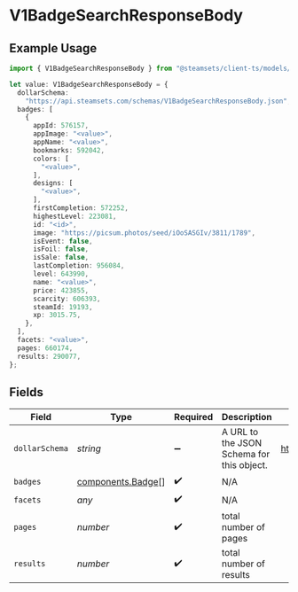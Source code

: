 # V1BadgeSearchResponseBody

## Example Usage

```typescript
import { V1BadgeSearchResponseBody } from "@steamsets/client-ts/models/components";

let value: V1BadgeSearchResponseBody = {
  dollarSchema:
    "https://api.steamsets.com/schemas/V1BadgeSearchResponseBody.json",
  badges: [
    {
      appId: 576157,
      appImage: "<value>",
      appName: "<value>",
      bookmarks: 592042,
      colors: [
        "<value>",
      ],
      designs: [
        "<value>",
      ],
      firstCompletion: 572252,
      highestLevel: 223081,
      id: "<id>",
      image: "https://picsum.photos/seed/iOoSASGIv/3811/1789",
      isEvent: false,
      isFoil: false,
      isSale: false,
      lastCompletion: 956084,
      level: 643990,
      name: "<value>",
      price: 423855,
      scarcity: 606393,
      steamId: 19193,
      xp: 3015.75,
    },
  ],
  facets: "<value>",
  pages: 660174,
  results: 290077,
};
```

## Fields

| Field                                                            | Type                                                             | Required                                                         | Description                                                      | Example                                                          |
| ---------------------------------------------------------------- | ---------------------------------------------------------------- | ---------------------------------------------------------------- | ---------------------------------------------------------------- | ---------------------------------------------------------------- |
| `dollarSchema`                                                   | *string*                                                         | :heavy_minus_sign:                                               | A URL to the JSON Schema for this object.                        | https://api.steamsets.com/schemas/V1BadgeSearchResponseBody.json |
| `badges`                                                         | [components.Badge](../../models/components/badge.md)[]           | :heavy_check_mark:                                               | N/A                                                              |                                                                  |
| `facets`                                                         | *any*                                                            | :heavy_check_mark:                                               | N/A                                                              |                                                                  |
| `pages`                                                          | *number*                                                         | :heavy_check_mark:                                               | total number of pages                                            |                                                                  |
| `results`                                                        | *number*                                                         | :heavy_check_mark:                                               | total number of results                                          |                                                                  |